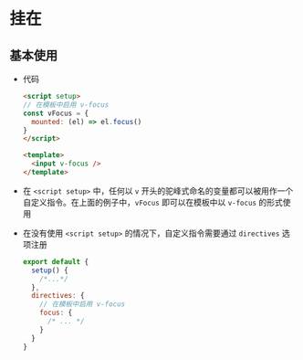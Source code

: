 # 挂在

## 基本使用

+ 代码

  ```html
  <script setup>
  // 在模板中启用 v-focus
  const vFocus = {
    mounted: (el) => el.focus()
  }
  </script>

  <template>
    <input v-focus />
  </template>
  ```

+ 在 `<script setup>` 中，任何以 `v` 开头的驼峰式命名的变量都可以被用作一个自定义指令。在上面的例子中，`vFocus` 即可以在模板中以 `v-focus` 的形式使用

+ 在没有使用 `<script setup>` 的情况下，自定义指令需要通过 `directives` 选项注册

  ```js
  export default {
    setup() {
      /*...*/
    },
    directives: {
      // 在模板中启用 v-focus
      focus: {
        /* ... */
      }
    }
  }
  ```
